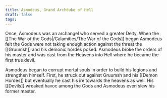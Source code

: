 ```yaml
---
title: Asmodeus, Grand Archduke of Hell
draft: false
tags:
---
```

 
Once, Asmodeus was an archangel who served a greater Deity. When the [[The War of the Gods|/Calamities/The War of the Gods]] began Asmodeus felt the Gods were not taking enough action against the threat the [[Gruumsh]] and his demonic hordes posed. Asmodeus broke the orders of his master and was cast from the Heavens into Hell where he became the first true devil. 

Asmodeus began to corrupt mortal souls in order to build his legions and strengthen himself. First, he struck out against Gruumsh and his [[Demon Hordes]] but eventually he cast his ire towards the heavens as well. His [[Devils]] wreaked havoc among the Gods and Asmodeus even slew his former master. 